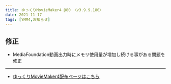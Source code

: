 ```yaml
---
title: ゆっくりMovieMaker4 β80 （v3.9.9.180）
date: 2021-11-17
tags: [YMM4,お知らせ]
---
```

## 修正
- MediaFoundation動画出力時にメモリ使用量が増加し続ける事がある問題を修正

---

- [ゆっくりMovieMaker4配布ページはこちら](../index.md)